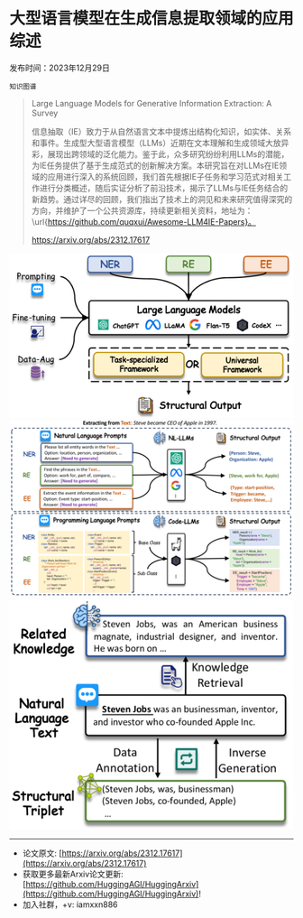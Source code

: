 # 大型语言模型在生成信息提取领域的应用综述
发布时间：2023年12月29日

`知识图谱`
> Large Language Models for Generative Information Extraction: A Survey
>
> 信息抽取（IE）致力于从自然语言文本中提炼出结构化知识，如实体、关系和事件。生成型大型语言模型（LLMs）近期在文本理解和生成领域大放异彩，展现出跨领域的泛化能力。鉴于此，众多研究纷纷利用LLMs的潜能，为IE任务提供了基于生成范式的创新解决方案。本研究旨在对LLMs在IE领域的应用进行深入的系统回顾，我们首先根据IE子任务和学习范式对相关工作进行分类概述，随后实证分析了前沿技术，揭示了LLMs与IE任务结合的新趋势。通过详尽的回顾，我们指出了技术上的洞见和未来研究值得深究的方向，并维护了一个公共资源库，持续更新相关资料，地址为：\url{https://github.com/quqxui/Awesome-LLM4IE-Papers}。
>
> https://arxiv.org/abs/2312.17617

![](https://raw.githubusercontent.com/HuggingAGI/HuggingArxiv/main/paper_images/2312.17617/x1.png)
![](https://raw.githubusercontent.com/HuggingAGI/HuggingArxiv/main/paper_images/2312.17617/x2.png)
![](https://raw.githubusercontent.com/HuggingAGI/HuggingArxiv/main/paper_images/2312.17617/x3.png)

<hr />

- 论文原文: [https://arxiv.org/abs/2312.17617](https://arxiv.org/abs/2312.17617)
- 获取更多最新Arxiv论文更新: [https://github.com/HuggingAGI/HuggingArxiv](https://github.com/HuggingAGI/HuggingArxiv)!
- 加入社群，+v: iamxxn886